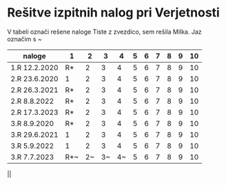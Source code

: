 # Rešitve izpitnih nalog pri Verjetnosti

V tabeli označi rešene naloge
Tiste z zvezdico, sem rešila Milka.
Jaz označim s ~

| naloge     | 1 | 2 | 3 | 4 | 5 | 6 | 7 | 8 | 9 | 10 |
| ---     |  --- |  --- |  --- |  --- |  --- |  --- | --- |  --- |  --- |  --- |
|1.R   12.2.2020| R* | 2 | 3 | 4 | 5 | 6 | 7 | 8 | 9 | 10 |
|2.R   23.6.2020| 1 | 2 | 3 | 4 | 5 | 6 | 7 | 8 | 9 | 10 |
|2.R   26.3.2021| R* | 2 | 3 | 4 | 5 | 6 | 7 | 8 | 9 | 10 |
|2.R   8.8.2022| R* | 2 | 3 | 4 | 5 | 6 | 7 | 8 | 9 | 10 |
|2.R   17.3.2023| R* | 2 | 3 | 4 | 5 | 6 | 7 | 8 | 9 | 10 |
|3.R   8.9.2020| R* | 2 | 3 | 4 | 5 | 6 | 7 | 8 | 9 | 10 |
|3.R   29.6.2021| 1 | 2 | 3 | 4 | 5 | 6 | 7 | 8 | 9 | 10 |
|3.R   5.9.2022| 1 | 2 | 3 | 4 | 5 | 6 | 7 | 8 | 9 | 10 |
|3.R   7.7.2023| R*~ | 2~ | 3~ | 4~ | 5 | 6 | 7 | 8 | 9 | 10 |

||
